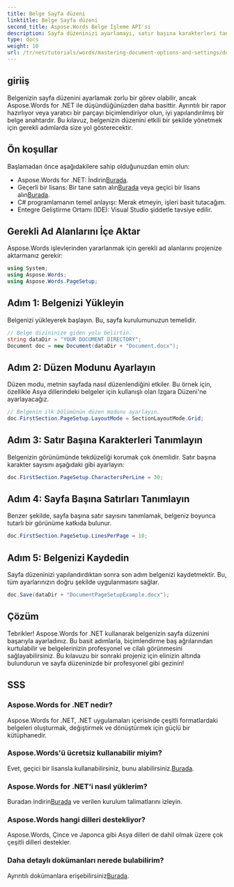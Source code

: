 ```yaml
---
title: Belge Sayfa düzeni
linktitle: Belge Sayfa düzeni
second_title: Aspose.Words Belge İşleme API'si
description: Sayfa düzeninizi ayarlamayı, satır başına karakterleri tanımlamayı ve belge görünümünü basit, uygulanabilir adımlarla optimize etmeyi öğrenin. Her seviyedeki geliştirici için mükemmeldir.
type: docs
weight: 10
url: /tr/net/tutorials/words/mastering-document-options-and-settings/document-page-layout/
---
```

## giriiş

Belgenizin sayfa düzenini ayarlamak zorlu bir görev olabilir, ancak Aspose.Words for .NET ile düşündüğünüzden daha basittir. Ayrıntılı bir rapor hazırlıyor veya yaratıcı bir parçayı biçimlendiriyor olun, iyi yapılandırılmış bir belge anahtardır. Bu kılavuz, belgenizin düzenini etkili bir şekilde yönetmek için gerekli adımlarda size yol gösterecektir.

## Ön koşullar

Başlamadan önce aşağıdakilere sahip olduğunuzdan emin olun:

- Aspose.Words for .NET: İndirin[Burada](https://releases.aspose.com/words/net/).
-  Geçerli bir lisans: Bir tane satın alın[Burada](https://purchase.aspose.com/buy) veya geçici bir lisans alın[Burada](https://purchase.aspose.com/temporary-license/).
- C# programlamanın temel anlayışı: Merak etmeyin, işleri basit tutacağım.
- Entegre Geliştirme Ortamı (IDE): Visual Studio şiddetle tavsiye edilir.

## Gerekli Ad Alanlarını İçe Aktar

Aspose.Words işlevlerinden yararlanmak için gerekli ad alanlarını projenize aktarmanız gerekir:

```csharp
using System;
using Aspose.Words;
using Aspose.Words.PageSetup;
```

## Adım 1: Belgenizi Yükleyin

Belgenizi yükleyerek başlayın. Bu, sayfa kurulumunuzun temelidir.

```csharp
// Belge dizininize giden yolu belirtin.
string dataDir = "YOUR DOCUMENT DIRECTORY";
Document doc = new Document(dataDir + "Document.docx");
```

## Adım 2: Düzen Modunu Ayarlayın

Düzen modu, metnin sayfada nasıl düzenlendiğini etkiler. Bu örnek için, özellikle Asya dillerindeki belgeler için kullanışlı olan Izgara Düzeni'ne ayarlayacağız.

```csharp
// Belgenin ilk bölümünün düzen modunu ayarlayın.
doc.FirstSection.PageSetup.LayoutMode = SectionLayoutMode.Grid;
```

## Adım 3: Satır Başına Karakterleri Tanımlayın

Belgenizin görünümünde tekdüzeliği korumak çok önemlidir. Satır başına karakter sayısını aşağıdaki gibi ayarlayın:

```csharp
doc.FirstSection.PageSetup.CharactersPerLine = 30;
```

## Adım 4: Sayfa Başına Satırları Tanımlayın

Benzer şekilde, sayfa başına satır sayısını tanımlamak, belgeniz boyunca tutarlı bir görünüme katkıda bulunur.

```csharp
doc.FirstSection.PageSetup.LinesPerPage = 10;
```

## Adım 5: Belgenizi Kaydedin

Sayfa düzeninizi yapılandırdıktan sonra son adım belgenizi kaydetmektir. Bu, tüm ayarlarınızın doğru şekilde uygulanmasını sağlar.

```csharp
doc.Save(dataDir + "DocumentPageSetupExample.docx");
```

## Çözüm

Tebrikler! Aspose.Words for .NET kullanarak belgenizin sayfa düzenini başarıyla ayarladınız. Bu basit adımlarla, biçimlendirme baş ağrılarından kurtulabilir ve belgelerinizin profesyonel ve cilalı görünmesini sağlayabilirsiniz. Bu kılavuzu bir sonraki projeniz için elinizin altında bulundurun ve sayfa düzeninizde bir profesyonel gibi gezinin!

## SSS

### Aspose.Words for .NET nedir?
Aspose.Words for .NET, .NET uygulamaları içerisinde çeşitli formatlardaki belgeleri oluşturmak, değiştirmek ve dönüştürmek için güçlü bir kütüphanedir.

### Aspose.Words'ü ücretsiz kullanabilir miyim?
 Evet, geçici bir lisansla kullanabilirsiniz, bunu alabilirsiniz.[Burada](https://purchase.aspose.com/temporary-license/).

### Aspose.Words for .NET'i nasıl yüklerim?
 Buradan indirin[Burada](https://releases.aspose.com/words/net/) ve verilen kurulum talimatlarını izleyin.

### Aspose.Words hangi dilleri destekliyor?
Aspose.Words, Çince ve Japonca gibi Asya dilleri de dahil olmak üzere çok çeşitli dilleri destekler.

### Daha detaylı dokümanları nerede bulabilirim?
 Ayrıntılı dokümanlara erişebilirsiniz[Burada](https://reference.aspose.com/words/net/).